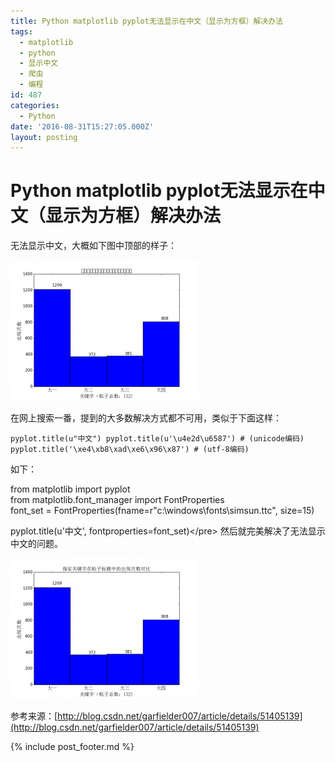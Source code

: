 ```yaml
---
title: Python matplotlib pyplot无法显示在中文（显示为方框）解决办法
tags:
  - matplotlib
  - python
  - 显示中文
  - 爬虫
  - 编程
id: 487
categories:
  - Python
date: '2016-08-31T15:27:05.000Z'
layout: posting
---
```


# Python matplotlib pyplot无法显示在中文（显示为方框）解决办法

无法显示中文，大概如下图中顶部的样子：

[![figure\_1](https://raw.githubusercontent.com/ankanch/blog/master/images/wp-content/uploads/2016/08/figure_1-300x225.png)](https://raw.githubusercontent.com/ankanch/blog/master/images/wp-content/uploads/2016/08/figure_1.png)

在网上搜索一番，提到的大多数解决方式都不可用，类似于下面这样：

```
pyplot.title(u"中文") pyplot.title(u'\u4e2d\u6587') # (unicode编码) pyplot.title('\xe4\xb8\xad\xe6\x96\x87') # (utf-8编码)
```

如下：

from matplotlib import pyplot  
from matplotlib.font\_manager import FontProperties  
font\_set = FontProperties\(fname=r"c:\windows\fonts\simsun.ttc", size=15\)

pyplot.title\(u'中文', fontproperties=font\_set\)&lt;/pre&gt; 然后就完美解决了无法显示中文的问题。

[![figure\_1](https://raw.githubusercontent.com/ankanch/blog/master/images/wp-content/uploads/2016/08/figure_1-1-300x225.png)](https://raw.githubusercontent.com/ankanch/blog/master/images/wp-content/uploads/2016/08/figure_1-1.png)

参考来源：[http://blog.csdn.net/garfielder007/article/details/51405139](http://blog.csdn.net/garfielder007/article/details/51405139)



{% include post_footer.md %}